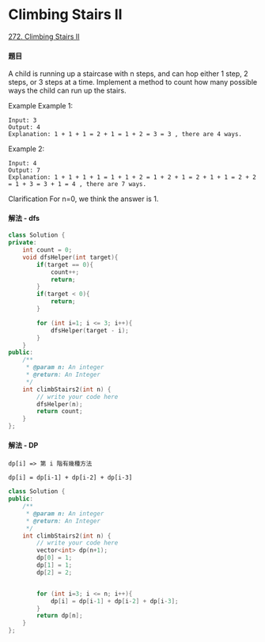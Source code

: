 # Climbing Stairs II

[272. Climbing Stairs II](https://www.lintcode.com/problem/climbing-stairs-ii/description?_from=ladder&&fromId=59)

#### 題目

A child is running up a staircase with n steps, and can hop either 1 step, 2 steps, or 3 steps at a time. Implement a method to count how many possible ways the child can run up the stairs.

Example Example 1:

```text
Input: 3
Output: 4
Explanation: 1 + 1 + 1 = 2 + 1 = 1 + 2 = 3 = 3 , there are 4 ways.
```

Example 2:

```text
Input: 4
Output: 7
Explanation: 1 + 1 + 1 + 1 = 1 + 1 + 2 = 1 + 2 + 1 = 2 + 1 + 1 = 2 + 2 = 1 + 3 = 3 + 1 = 4 , there are 7 ways.
```

Clarification For n=0, we think the answer is 1.

#### 解法 - dfs

```cpp
class Solution {
private:
    int count = 0;
    void dfsHelper(int target){
        if(target == 0){
            count++;
            return;
        }
        if(target < 0){
            return;
        }

        for (int i=1; i <= 3; i++){
            dfsHelper(target - i);
        }
    }
public:
    /**
     * @param n: An integer
     * @return: An Integer
     */
    int climbStairs2(int n) {
        // write your code here
        dfsHelper(n);
        return count;
    }
};
```

#### 解法 - DP

```text
dp[i] => 第 i 階有幾種方法

dp[i] = dp[i-1] + dp[i-2] + dp[i-3]
```

```cpp
class Solution {
public:
    /**
     * @param n: An integer
     * @return: An Integer
     */
    int climbStairs2(int n) {
        // write your code here
        vector<int> dp(n+1);
        dp[0] = 1;
        dp[1] = 1;
        dp[2] = 2;


        for (int i=3; i <= n; i++){
            dp[i] = dp[i-1] + dp[i-2] + dp[i-3];
        }
        return dp[n];
    }
};
```


